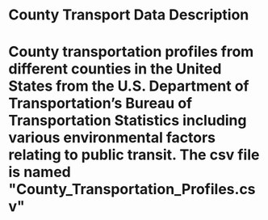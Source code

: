 # County Transport Data Description

# County transportation profiles from different counties in the United States from the U.S. Department of Transportation’s Bureau of Transportation Statistics including various environmental factors relating to public transit. The csv file is named "County_Transportation_Profiles.csv"
